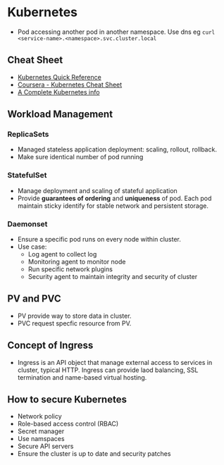 # Kubernetes

- Pod accessing another pod in another namespace. Use dns eg `curl <service-name>.<namespace>.svc.cluster.local`

## Cheat Sheet

- [Kubernetes Quick Reference](https://kubernetes.io/docs/reference/kubectl/quick-reference/)
- [Coursera - Kubernetes Cheat Sheet](https://www.coursera.org/collections/kubernetes-cheat-sheet)
- [A Complete Kubernetes info](https://zeet.co/blog/kubernetes-cheat-sheet)

## Workload Management

### ReplicaSets

- Managed stateless application deployment: scaling, rollout, rollback.
- Make sure identical number of pod running

### StatefulSet

- Manage deployment and scaling of stateful application
- Provide **guarantees of ordering** and **uniqueness** of pod. Each pod maintain sticky identify for stable network and persistent storage.

### Daemonset

- Ensure a specific pod runs on every node within cluster.
- Use case:
    - Log agent to collect log
    - Monitoring agent to monitor node
    - Run specific network plugins
    - Security agent to maintain integrity and security of cluster

## PV and PVC

- PV provide way to store data in cluster.
- PVC request specfic resource from PV.

## Concept of Ingress

- Ingress is an API object that manage external access to services in cluster, typical HTTP. Ingress can provide laod balancing, SSL termination and name-based virtual hosting.

## How to secure Kubernetes

- Network policy
- Role-based access control (RBAC)
- Secret manager
- Use namspaces
- Secure API servers
- Ensure the cluster is up to date and security patches